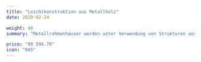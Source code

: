 ```yaml
---
title: "Leichtkonstruktion aus Metallholz"
date: 2020-02-24

weight: 40
summary: "Metallrahmenhäuser werden unter Verwendung von Strukturen aus dünnem, leichtem und haltbarem Stahl unter Verwendung umweltfreundlicher Heizungen gebaut. Moderne Technologien zur Herstellung von Metallrahmen ermöglichen, dass solche Häuser in Bezug auf Zuverlässigkeit, Festigkeit und Haltbarkeit Gebäuden aus Ziegeln und Beton nicht unterlegen sind. Mit dieser Technologie ist auch die Installation von Lagerräumen möglich."

price: "80 594.70"
icon: "045"
---
```

